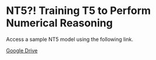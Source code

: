 # NT5?! Training T5 to Perform Numerical Reasoning

Access a sample NT5 model using the following link.

[Google Drive](https://drive.google.com/drive/folders/18K_HakMgY8e1R-OBLjrfREsacbf9FNTJ?usp=sharing)

